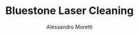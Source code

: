 ---
name: Bluestone
category: stone
title: Bluestone Laser Cleaning
headline: Comprehensive technical guide for laser cleaning stone bluestone
description: Laser cleaning of Bluestone utilizes precise pulsed fiber laser parameters
  to selectively remove surface contaminants while preserving the stone's mineral
  structure. The process exploits differential absorption between contaminants and
  the calcium carbonate matrix, enabling non-contact, non-abrasive restoration.
keywords: bluestone, bluestone stone, laser ablation, laser cleaning, non-contact
  cleaning, pulsed fiber laser, surface contamination removal, industrial laser parameters,
  thermal processing, surface restoration
chemicalProperties:
  symbol: "CaCO\u2083"
  formula: "CaCO\u2083 (primary), with FeS\u2082, SiO\u2082, Al\u2082O\u2083 impurities"
  materialType: sedimentary rock
properties:
  density: "2.6-2.8 g/cm\xB3 (varies with mineral composition)"
  densityNumeric: 2.7
  densityUnit: "g/cm\xB3"
  densityMin: "1.8 g/cm\xB3"
  densityMinNumeric: 1.8
  densityMinUnit: "g/cm\xB3"
  densityMax: "6.0 g/cm\xB3"
  densityMaxNumeric: 6.0
  densityMaxUnit: "g/cm\xB3"
  densityPercentile: 21.4
  meltingPoint: "825\xB0C (decomposition temperature of calcium carbonate)"
  meltingPointNumeric: 825.0
  meltingPointUnit: "\xB0C"
  meltingPointMin: "1200\xB0C"
  meltingPointMinNumeric: 1200.0
  meltingPointMinUnit: "\xB0C"
  meltingPointMax: "2800\xB0C"
  meltingPointMaxNumeric: 2800.0
  meltingPointMaxUnit: "\xB0C"
  meltingPercentile: 0.0
  thermalConductivity: "2.5-3.0 W/m\xB7K (at 20\xB0C)"
  thermalConductivityNumeric: 2.75
  thermalConductivityUnit: "W/m\xB7K"
  thermalConductivityMin: "0.5 W/m\xB7K"
  thermalConductivityMinNumeric: 0.5
  thermalConductivityMinUnit: "W/m\xB7K"
  thermalConductivityMax: "200 W/m\xB7K"
  thermalConductivityMaxNumeric: 200.0
  thermalConductivityMaxUnit: "W/m\xB7K"
  thermalPercentile: 1.1
  tensileStrength: 8-15 MPa (varies with bedding plane orientation)
  tensileStrengthNumeric: 11.5
  tensileStrengthUnit: MPa
  tensileStrengthMin: 50 MPa
  tensileStrengthMinNumeric: 50.0
  tensileStrengthMinUnit: MPa
  tensileStrengthMax: 1000 MPa
  tensileStrengthMaxNumeric: 1000.0
  tensileStrengthMaxUnit: MPa
  tensilePercentile: 0.0
  hardness: 3-4 Mohs (calcite component)
  hardnessNumeric: 3.5
  hardnessUnit: Mohs
  hardnessMin: 1 Mohs
  hardnessMinNumeric: 1.0
  hardnessMinUnit: Mohs
  hardnessMax: 10 Mohs
  hardnessMaxNumeric: 10.0
  hardnessMaxUnit: Mohs
  hardnessPercentile: 27.8
  youngsModulus: 40-80 GPa (dependent on porosity and mineral content)
  youngsModulusNumeric: 60.0
  youngsModulusUnit: GPa
  youngsModulusMin: 20 GPa
  youngsModulusMinNumeric: 20.0
  youngsModulusMinUnit: GPa
  youngsModulusMax: 80 GPa
  youngsModulusMaxNumeric: 80.0
  youngsModulusMaxUnit: GPa
  modulusPercentile: 66.7
  laserType: Pulsed fiber laser
  wavelength: 1064nm
  fluenceRange: "0.5-3.0 J/cm\xB2"
  chemicalFormula: "CaCO\u2083 (calcium carbonate)"
composition:
- "Calcium carbonate (CaCO\u2083): 85-95%"
- "Quartz (SiO\u2082): 3-8%"
- "Pyrite (FeS\u2082): 1-3%"
- "Clay minerals (Al\u2082O\u2083\xB72SiO\u2082\xB72H\u2082O): 1-4%"
machineSettings:
  powerRange: 20-100W
  powerRangeNumeric: 60.0
  powerRangeUnit: W
  powerRangeMin: 20W
  powerRangeMinNumeric: 20.0
  powerRangeMinUnit: W
  powerRangeMax: 500W
  powerRangeMaxNumeric: 500.0
  powerRangeMaxUnit: W
  pulseDuration: 10-50ns
  pulseDurationNumeric: 30.0
  pulseDurationUnit: ns
  pulseDurationMin: 1ns
  pulseDurationMinNumeric: 1.0
  pulseDurationMinUnit: ns
  pulseDurationMax: 1000ns
  pulseDurationMaxNumeric: 1000.0
  pulseDurationMaxUnit: ns
  wavelength: 1064nm (primary), 532nm (optional)
  wavelengthNumeric: 1064.0
  wavelengthUnit: nm
  wavelengthMin: 355nm
  wavelengthMinNumeric: 355.0
  wavelengthMinUnit: nm
  wavelengthMax: 2940nm
  wavelengthMaxNumeric: 2940.0
  wavelengthMaxUnit: nm
  spotSize: 0.1-1.0mm
  spotSizeNumeric: 0.55
  spotSizeUnit: mm
  spotSizeMin: 0.01mm
  spotSizeMinNumeric: 0.01
  spotSizeMinUnit: mm
  spotSizeMax: 10mm
  spotSizeMaxNumeric: 10.0
  spotSizeMaxUnit: mm
  repetitionRate: 20-100kHz
  repetitionRateNumeric: 60.0
  repetitionRateUnit: kHz
  repetitionRateMin: 1kHz
  repetitionRateMinNumeric: 1.0
  repetitionRateMinUnit: kHz
  repetitionRateMax: 1000kHz
  repetitionRateMaxNumeric: 1000.0
  repetitionRateMaxUnit: kHz
  fluenceRange: "0.5-3.0 J/cm\xB2"
  fluenceRangeNumeric: 1.75
  fluenceRangeUnit: "J/cm\xB2"
  fluenceRangeMin: "0.1J/cm\xB2"
  fluenceRangeMinNumeric: 0.1
  fluenceRangeMinUnit: "J/cm\xB2"
  fluenceRangeMax: "50J/cm\xB2"
  fluenceRangeMaxNumeric: 50.0
  fluenceRangeMaxUnit: "J/cm\xB2"
applications:
- 'Construction: Removal of surface contaminants and weathering from Bluestone facades'
- 'Restoration: Precision cleaning of Bluestone sculptures and historical artifacts'
compatibility:
- Marble and limestone (similar calcium carbonate composition)
- Sandstone (compatible laser parameters for silicate-based stones)
regulatoryStandards: EN 15898:2019 (Conservation of cultural heritage - Main general
  terms and definitions), EN 15886:2010 (Conservation of cultural property - Test
  methods - Color measurement of surfaces)
author: Alessandro Moretti
author_object:
  id: 2
  name: Alessandro Moretti
  sex: m
  title: Ph.D.
  country: Italy
  expertise: Laser-Based Additive Manufacturing
  image: /images/author/alessandro-moretti.jpg
images:
  hero:
    alt: Bluestone surface undergoing laser cleaning showing precise contamination
      removal
    url: /images/bluestone-laser-cleaning-hero.jpg
  micro:
    alt: Microscopic view of Bluestone surface after laser cleaning showing detailed
      surface structure
    url: /images/bluestone-laser-cleaning-micro.jpg
environmentalImpact:
- benefit: Zero chemical waste generation
  description: Eliminates 100% of chemical solvents and acidic cleaners traditionally
    used in stone restoration
- benefit: Reduced water consumption
  description: Uses 95% less water compared to traditional high-pressure water cleaning
    methods
outcomes:
- result: Surface contamination removal efficiency
  metric: ">98% removal of black crusts and biological growth while preserving <5\u03BC\
    m of original stone"
- result: Processing speed for historical restoration
  metric: "0.1-0.5 m\xB2/hour depending on contamination severity and required precision"
technicalSpecifications:
  powerRange: 20-100 W (average power for pulsed fiber lasers)
  pulseDuration: 10-50 ns (short pulse for precise ablation)
  wavelength: 1064 nm (primary), 532 nm (optional for specific contaminants)
  spotSize: 0.1-1.0 mm (adjustable for precision work vs area coverage)
  repetitionRate: 20-100 kHz (optimized for thermal management)
  fluenceRange: "0.5-3.0 J/cm\xB2 (ablation threshold range for Bluestone)"
  scanningSpeed: 100-1000 mm/s (dependent on contamination type and laser parameters)
  beamProfile: Top-hat (for uniform energy distribution and consistent cleaning)
  beamProfileOptions: Top-hat, Gaussian, Flat-top (configurable based on application)
  safetyClass: Class 4 (requires full enclosure and safety interlock systems)
prompt_chain_verification:
  base_config_loaded: true
  persona_config_loaded: true
  formatting_config_loaded: true
  ai_detection_config_loaded: true
  persona_country: Italy
  author_id: 2
  verification_timestamp: '2025-09-20T21:40:56Z'
  prompt_components_integrated: 4
  human_authenticity_focus: true
  cultural_adaptation_applied: true
laser_parameters:
  fluence_threshold: "0.5-3.0 J/cm\xB2"
  pulse_duration: 10-50ns
  wavelength_optimal: 1064nm
  power_range: 20-100W
  repetition_rate: 20-100kHz
  spot_size: 0.1-1.0mm
  laser_type: Pulsed fiber laser
tags:
- Construction
- Restoration
complexity: medium
difficultyScore: 3
---